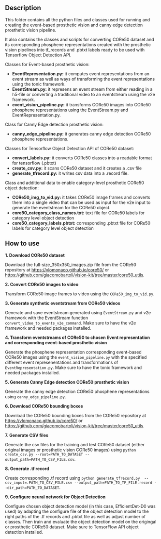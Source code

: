 ## Description 
This folder contains all the python files and classes used for running and creating the event-based prosthetic vision and 
canny edge detection prosthetic vision pipeline. 

It also contains the classes and scripts for converting CORe50 dataset and its corresponding phosphene representations created with
the prosthetic vision pipelines into tf_records and .pbtxt labels ready to be used with Tensorflow Object Detection API.

Classes for Event-based prosthetic vision:
- **EventRepresentation.py:** it computes event representations from an event stream as well as ways of transforming the 
 event representations using the tonic framework.
- **EventStream.py:** it represens an event stream from either reading in a h5-file or converting a traditional video to
 an eventstream using the v2e framework.
- **event_vision_pipeline.py:** it transforms CORe50 images into CORe50 phosphene representations using the EventStream.py and 
 EventRepresentation.py. 

Class for Canny Edge detection prosthetic vision:
- **canny_edge_pipeline.py:** it generates canny edge detection CORe50 phosphene representations. 

Classes for Tensorflow Object Detection API of CORe50 dataset:
- **convert_labels.py:** it converts CORe50 classes into a readable format for tensorflow (.pbtxt)
- **create_csv.py:** it scans CORe50 dataset and it creates a .csv file
- **generate_tfrecord.py:** it writes csv data into a .record file.

Class and additional data to enable category-level prosthetic CORe50 object detection:
- **CORe50_img_to_vid.py:** it takes CORe50 image frames and converts them into a single video that can be used as input for the v2e input to generate the eventstream for the CORe50 object.
- **core50_category_class_names.txt:** text file for CORe50 labels for category level object detection
- **core50_category_labels.pbtxt:** corresponding .pbtxt file for CORe50 labels for category level object detection

## How to use
**1. Download CORe50 dataset**

Download the full-size_350x350_images.zip file from the CORe50 repository at https://vlomonaco.github.io/core50/ or https://github.com/giacomobartoli/vision-kit/tree/master/core50_utils. 

**2. Convert CORe50 images to video**

Transform CORe50 image frames to video using the `CORe50_img_to_vid.py`.

**3. Generate synthetic eventstream from CORe50 videos**

Generate and save eventstream generated using `EventStream.py` and v2e framework with the EventStream function `convert_video_to_events_v2e_command`.
Make sure to have the v2e framework and needed packages installed. 

**4. Transform eventstreams of CORe50 to chosen Event representation and corresponding event-based prosthetic vision**

Generate the phosphene representation corresponding event-based CORe50 images using the `event_vision_pipeline.py` with the specified different event represenentations and transformations of `EventRepresentation.py`. Make sure to have the tonic framework and needed packages installed. 

**5. Generate Canny Edge detection CORe50 prosthetic vision**

Generate the canny edge detection CORe50 phosphene representations using `canny_edge_pipeline.py`.

**6. Download CORe50 bounding boxes**

Download the CORe50 bounding boxes from the CORe50 repository at https://vlomonaco.github.io/core50/ or https://github.com/giacomobartoli/vision-kit/tree/master/core50_utils. 

**7. Generate CSV files**

Generate the csv files for the training and test CORe50 dataset (either original images or prosthetic vision CORe50 images) using `python create_csv.py --root=PATH_TO_DATASET --output_path=PATH_TO_CSV_FILE.csv`.

**8. Generate .tf record**

Create corresponding .tf record using `python generate_tfrecord.py  --csv_input=.PATH_TO_CSV_FILE.csv
--output_path=PATH_TO_TF_FILE.record --dir_path=PATH_TO_DATASET`.

**9. Configure neural network for Object Detection**

Configure chosen object detection model (in this case, EfficientDet-D0 was used) by adapting the configure file of the object detection model to the right paths of the .tf records and .pbtxt file as well as adjust number of classes. Then train and evaluate the object detection model on the origingal or prosthetic CORe50 dataset. Make sure to TensorFlow API object detection installed.

